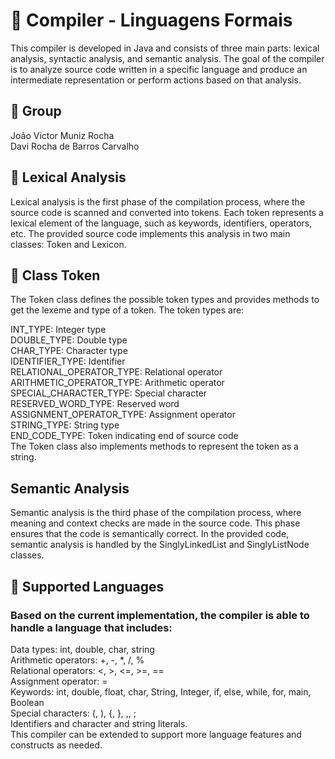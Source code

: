 <h1>💼 Compiler - Linguagens Formais</h1>

This compiler is developed in Java and consists of three main parts: lexical analysis, syntactic analysis, and semantic analysis. 
The goal of the compiler is to analyze source code written in a specific language and produce an intermediate representation or perform actions based on that analysis.

<h2>📌 Group</h2>
João Victor Muniz Rocha<br>
Davi Rocha de Barros Carvalho


<h2>🧱 Lexical Analysis</h2>
Lexical analysis is the first phase of the compilation process, where the source code is scanned and converted into tokens. 
Each token represents a lexical element of the language, such as keywords, identifiers, operators, etc. The provided source code implements this analysis in two main classes: Token and Lexicon.

<h2>📂 Class Token </h2>
The Token class defines the possible token types and provides methods to get the lexeme and type of a token. The token types are:

INT_TYPE: Integer type<br>
DOUBLE_TYPE: Double type<br>
CHAR_TYPE: Character type<br>
IDENTIFIER_TYPE: Identifier<br>
RELATIONAL_OPERATOR_TYPE: Relational operator<br>
ARITHMETIC_OPERATOR_TYPE: Arithmetic operator<br>
SPECIAL_CHARACTER_TYPE: Special character<br>
RESERVED_WORD_TYPE: Reserved word<br>
ASSIGNMENT_OPERATOR_TYPE: Assignment operator<br>
STRING_TYPE: String type<br>
END_CODE_TYPE: Token indicating end of source code<br>
The Token class also implements methods to represent the token as a string.<br>

<h2>Semantic Analysis</h2>
Semantic analysis is the third phase of the compilation process, where meaning and context checks are made in the source code. This phase ensures that the code is semantically correct. In the provided code, semantic analysis is handled by the SinglyLinkedList and SinglyListNode classes.<br>

<h2>🔀 Supported Languages</h2>
<h3>Based on the current implementation, the compiler is able to handle a language that includes:</h3>

Data types: int, double, char, string<br>
Arithmetic operators: +, -, *, /, %<br>
Relational operators: <, >, <=, >=, ==<br>
Assignment operator: =<br>
Keywords: int, double, float, char, String, Integer, if, else, while, for, main, Boolean<br>
Special characters: (, ), {, }, ,, ;<br>
Identifiers and character and string literals.<br>
This compiler can be extended to support more language features and constructs as needed.<br>

